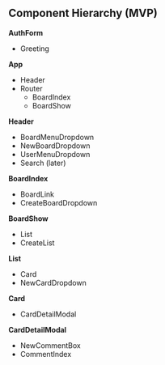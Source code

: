 ## Component Hierarchy (MVP)

**AuthForm**
  - Greeting

**App**
  - Header
  - Router
    - BoardIndex
    - BoardShow

**Header**
  - BoardMenuDropdown
  - NewBoardDropdown
  - UserMenuDropdown
  - Search (later)

**BoardIndex**
  - BoardLink
  - CreateBoardDropdown

**BoardShow**
  - List
  - CreateList

**List**
  - Card
  - NewCardDropdown

**Card**
  - CardDetailModal

**CardDetailModal**
  - NewCommentBox
  - CommentIndex
